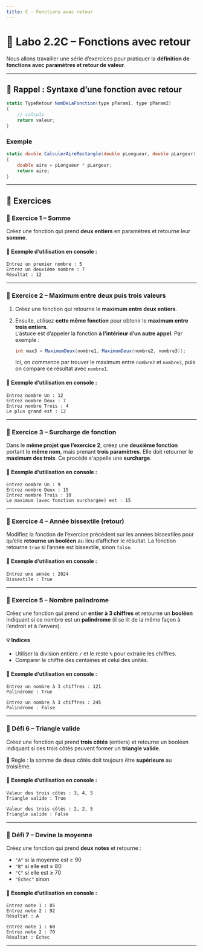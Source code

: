 ```yaml
---
title: C - Fonctions avec retour
---
```


# 🧪 Labo 2.2C – Fonctions avec retour

Nous allons travailler une série d’exercices pour pratiquer la **définition de fonctions avec paramètres et retour de valeur**.



---

## 📌 Rappel : Syntaxe d’une fonction avec retour

```csharp
static TypeRetour NomDeLaFonction(type pParam1, type pParam2)
{
    // calculs
    return valeur;
}
````

### Exemple

```csharp
static double CalculerAireRectangle(double pLongueur, double pLargeur)
{
    double aire = pLongueur * pLargeur;
    return aire;
}
```

---

## 🧩 Exercices

### 🔹 Exercice 1 – Somme

Créez une fonction qui prend **deux entiers** en paramètres et retourne leur **somme**.

#### 💬 Exemple d’utilisation en console :

```
Entrez un premier nombre : 5
Entrez un deuxième nombre : 7
Résultat : 12
```

---

### 🔹 Exercice 2 – Maximum entre deux puis trois valeurs

1. Créez une fonction qui retourne le **maximum entre deux entiers**.
 
2. Ensuite, utilisez **cette même fonction** pour obtenir le **maximum entre trois entiers**.\
   L’astuce est d’appeler la fonction **à l’intérieur d’un autre appel**. Par exemple :

   ```csharp
   int max3 = MaximumDeux(nombre1, MaximumDeux(nombre2, nombre3));
   ```

   Ici, on commence par trouver le maximum entre `nombre2` et `nombre3`, puis on compare ce résultat avec `nombre1`.

#### 💬 Exemple d’utilisation en console :

```
Entrez nombre Un : 12
Entrez nombre Deux : 7
Entrez nombre Trois : 4
Le plus grand est : 12
```

---

### 🔹 Exercice 3 – Surcharge de fonction

Dans le **même projet que l’exercice 2**, créez une **deuxième fonction** portant le **même nom**, mais prenant **trois paramètres**. Elle doit retourner le **maximum des trois**. Ce procédé s'appelle une **surcharge**.

#### 💬 Exemple d’utilisation en console :

```
Entrez nombre Un : 9
Entrez nombre Deux : 15
Entrez nombre Trois : 10
Le maximum (avec fonction surchargée) est : 15
```

---

### 🔹 Exercice 4 – Année bissextile (retour)

Modifiez la fonction de l’exercice précédent sur les années bissextiles pour qu’elle **retourne un booléen** au lieu d’afficher le résultat. La fonction retourne `true` si l’année est bissextile, sinon `false`.

#### 💬 Exemple d’utilisation en console :

```
Entrez une année : 2024
Bissextile : True
```

---

### 🔹 Exercice 5 – Nombre palindrome

Créez une fonction qui prend un **entier à 3 chiffres** et retourne un **booléen** indiquant si ce nombre est un **palindrome** (il se lit de la même façon à l’endroit et à l’envers).

#### 💡 Indices

- Utiliser la division entière `/` et le reste `%` pour extraire les chiffres.
- Comparer le chiffre des centaines et celui des unités.

#### 💬 Exemple d’utilisation en console :

```
Entrez un nombre à 3 chiffres : 121
Palindrome : True

Entrez un nombre à 3 chiffres : 245
Palindrome : False
```

---

### 🔹 Défi 6 – Triangle valide

Créez une fonction qui prend **trois côtés** (entiers) et retourne un booléen indiquant si ces trois côtés peuvent former un **triangle valide**.

📌 Règle : la somme de deux côtés doit toujours être **supérieure** au troisième.

#### 💬 Exemple d’utilisation en console :

```
Valeur des trois côtés : 3, 4, 5
Triangle valide : True

Valeur des trois côtés : 2, 2, 5
Triangle valide : False
```

---

### 🔹 Défi 7 – Devine la moyenne

Créez une fonction qui prend **deux notes** et retourne :

- `"A"` si la moyenne est ≥ 90
- `"B"` si elle est ≥ 80
- `"C"` si elle est ≥ 70
- `"Échec"` sinon

#### 💬 Exemple d’utilisation en console :

```
Entrez note 1 : 85
Entrez note 2 : 92
Résultat : A

Entrez note 1 : 60
Entrez note 2 : 70
Résultat : Échec
```

---
